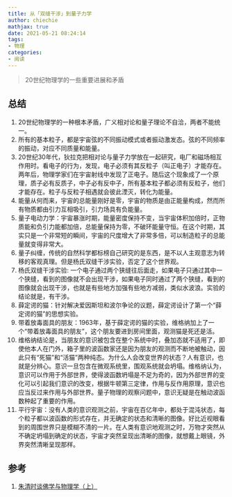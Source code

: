 ```yaml
---
title: 从「双缝干涉」到量子力学
author: chiechie
mathjax: true
date: 2021-05-21 08:24:14
tags: 
- 物理
categories: 
- 阅读
---
```



> 20世纪物理学的一些重要进展和矛盾

## 总结

1. 20世纪物理学的一种根本矛盾，广义相对论和量子理论不自洽，两者不能统一。
2. 所有的基本粒子，都是宇宙弦的不同振动模式或者振动激发态。弦的不同频率的振动，对应不同质量和能量。
3. 20世纪30年代，狄拉克把相对论与量子力学放在一起研究，电厂和磁场相互作用时。看电子的行为，发现，电子必须有其反粒子（叫正电子）才能存在。两年后，物理学家们在宇宙射线中发现了正电子。随后这个现象成了一个原理，质子必有反质子，中子必有反中子，所有基本粒子都必须有反粒子，他们才能存在。粒子与反粒子相遇就会彼此湮灭，转化为能量。
4. 能量从何而来，宇宙的总能量刚好是零，宇宙的物质是由正能量构成，然而所有物质都由引力互相吸引，引力场具有负能量。
5. 量子电动力学：宇宙暴涨时期，能量密度保持不变，当宇宙体积加倍时，正物质能和负引力能都加倍，总能量保持为零，不破环能量守恒。在这个时期，其实只是一个非常短的瞬间，宇宙的尺度增大了非常多倍，可以制造粒子的总能量就变得非常大。
6. 量子纠缠，传统的自然科学都标榜自己研究的是东西，是不以人主观意志为转移的客观真理。但是杨氏双缝干涉实验，否定了这个世界观。
7. 杨氏双缝干涉实验: 一个电子通过两个狭缝往后面走，如果电子只通过其中一个狭缝，看到的图像就不会出现干涉，如果电子同时通过了两个狭缝，看到的图像就会出现干涉，也就是有些地方加强有些地方减弱，类似水波浪。实验的结论就是，有干涉。
8. 薛定谔的猫：针对解决爱因斯坦和波尔争论的议题，薛定谔设计了第一个“薛定谔的猫”的思想实验。
9. 带着放毒面具的朋友：1963年，基于薛定谔的猫的实验，维格纳加上了一个“带着放毒面具的朋友”，这个朋友要进到房间里面，观测猫是死还是活。
10. 维格纳结论是，当朋友的意识被包含在整个系统中时，叠加态就不适用了，即使他本人在门外，箱子里的波函数家还是因为朋友的观测而不断地被触动，因此只有“死猫”和“活猫”两种纯态。为什么人会改变世界的状态？人有意识，也就是分辨心。意识一旦包含在微观系统里，围观系统就会坍塌。维格纳认为，意识可以作用于外部世界，使得波函数坍塌是不足为奇的，因为外部世界的变化可以引起我们意识的改变，根据牛顿第三定律，作用与反作用原理，意识也应当反过来作用与外部世界。量子物理的观察问题中，意识无疑是在触动波函数种起了重要的作用。
11. 平行宇宙：没有人类的意识观测之前，宇宙在百亿年中，都处于混沌状态，每个粒子都以波函数的形式存在，并无确定的状态和清晰的图像。好比近视眼看到的周围世界只是模糊不清的一片。在人类有意识地观测之时，万物才突然从不确定坍塌到确定的状态，宇宙才突然呈现出清晰的图像，就想戴上眼镜，外界突然清晰呈现那样。


## 参考
1. [朱清时谈佛学与物理学（上）
](https://www.youtube.com/watch?v=CBttlMxCUvU&list=PLSFBUUyJDmPhLJZEvBv_amqDqPo9skYD0&index=16)